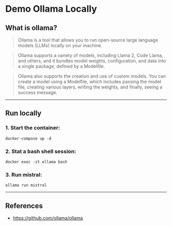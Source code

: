 # Demo Ollama Locally

## What is ollama?
>Ollama is a tool that allows you to run open-source large language models (LLMs) locally on your machine.

>Ollama supports a variety of models, including Llama 2, Code Llama, and others, and it bundles model weights, configuration, and data into a single package, defined by a Modelfile.

>Ollama also supports the creation and use of custom models. You can create a model using a Modelfile, which includes passing the model file, creating various layers, writing the weights, and finally, seeing a success message.

---
## Run locally
### 1. Start the container: 
    docker-compose up -d
### 2. Stat a bash shell session:
    docker exec -it ollama bash
### 3. Run mistral: 
    ollama run mistral
---
## References
- https://github.com/ollama/ollama